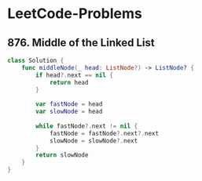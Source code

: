 # LeetCode-Problems

## 876. Middle of the Linked List
```swift
class Solution {
    func middleNode(_ head: ListNode?) -> ListNode? {
        if head?.next == nil {
            return head    
        }
        
        var fastNode = head
        var slowNode = head
        
        while fastNode?.next != nil {
            fastNode = fastNode?.next?.next
            slowNode = slowNode?.next
        }
        return slowNode
    }
}
```
